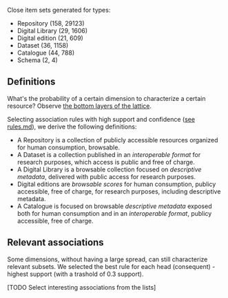 Close item sets generated for types:
- Repository (158, 29123)
- Digital Library (29, 1606)
- Digital edition (21, 609)
- Dataset (36, 1158)
- Catalogue (44, 788)
- Schema (2, 4)

## Definitions
What's the probability of a certain dimension to characterize a certain resource?
Observe [the bottom layers of the lattice](layers.md).

Selecting association rules with high support and confidence ([see rules.md](rules.md)), we derive the following definitions:
- A Repository is a collection of publicly accessible resources organized for human consumption, browsable.
- A Dataset is a collection published in an *interoperable format* for research purposes, which access is public and free of charge.
- A Digital Library is a browsable collection focused on *descriptive metadata*, delivered with public access for research purposes.
- Digital editions are *browsable scores* for human consumption, publicy accessible, free of charge, for research purposes, including descriptive metadata.
- A Catalogue is focused on browsable *descriptive metadata* exposed both for human consumption and in an *interoperable format*, publicy accessible, free of charge.


## Relevant associations
Some dimensions, without having a large spread, can still characterize relevant subsets.
We selected the best rule for each head (consequent) - highest support (with a trashold of 0.3 support).

[TODO Select interesting associations from the lists]

